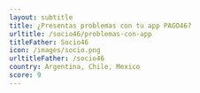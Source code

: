 ```yaml
---
layout: subtitle
title: ¿Presentas problemas con tu app PAGO46?
urltitle: /socio46/problemas-con-app
titleFather: Socio46
icon: /images/socio.png
urltitleFather: /socio46
country: Argentina, Chile, Mexico
score: 9
---
```

